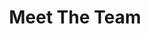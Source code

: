 ---
enable: true
title: "Meet The Team"
description: "We are a passionate team of students from the University of Guelph dedicated to making a positive impact in our community."

# Team Members
testimonials:
  - name: "John Doe"
    designation: "Project Lead"
    avatar: "/images/avatar.png"
    content: "John is a senior software engineering student with a passion for building scalable and user-friendly applications. He is responsible for the overall project direction and technical architecture."

  - name: "Jane Smith"
    designation: "Lead Designer"
    avatar: "/images/avatar.png"
    content: "Jane is a talented designer with a keen eye for user experience. She is responsible for the visual design and user interface of CommuniMap."

  - name: "Peter Jones"
    designation: "Lead Developer"
    avatar: "/images/avatar.png"
    content: "Peter is a skilled developer with expertise in front-end and back-end technologies. He is responsible for the implementation of the CommuniMap platform."

# don't create a separate page
build:
  render: "never"
---